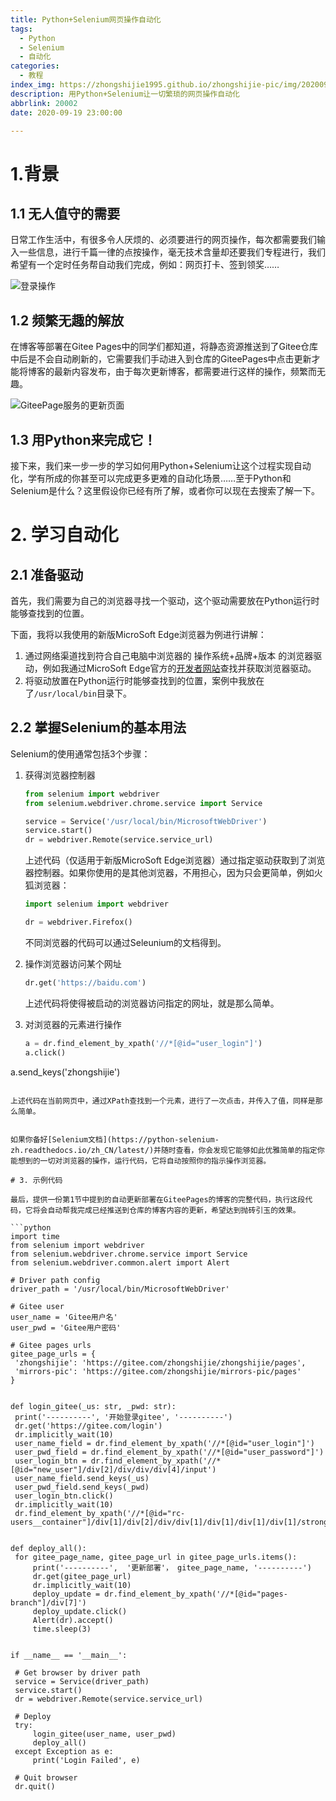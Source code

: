 ```yaml
---
title: Python+Selenium网页操作自动化
tags:
  - Python
  - Selenium
  - 自动化
categories:
  - 教程
index_img: https://zhongshijie1995.github.io/zhongshijie-pic/img/20200919235000.jpg
description: 用Python+Selenium让一切繁琐的网页操作自动化
abbrlink: 20002
date: 2020-09-19 23:00:00

---
```


# 1.背景

## 1.1 无人值守的需要

日常工作生活中，有很多令人厌烦的、必须要进行的网页操作，每次都需要我们输入一些信息，进行千篇一律的点按操作，毫无技术含量却还要我们专程进行，我们希望有一个定时任务帮自动我们完成，例如：网页打卡、签到领奖……

![登录操作](https://zhongshijie1995.github.io/zhongshijie-pic/img/20200919204534.png)

## 1.2 频繁无趣的解放

在博客等部署在Gitee Pages中的同学们都知道，将静态资源推送到了Gitee仓库中后是不会自动刷新的，它需要我们手动进入到仓库的GiteePages中点击更新才能将博客的最新内容发布，由于每次更新博客，都需要进行这样的操作，频繁而无趣。

![GiteePage服务的更新页面](https://zhongshijie1995.github.io/zhongshijie-pic/img/20200919204533.png)

## 1.3 用Python来完成它！

接下来，我们来一步一步的学习如何用Python+Selenium让这个过程实现自动化，学有所成的你甚至可以完成更多更难的自动化场景……至于Python和Selenium是什么？这里假设你已经有所了解，或者你可以现在去搜索了解一下。

# 2. 学习自动化

## 2.1 准备驱动

首先，我们需要为自己的浏览器寻找一个驱动，这个驱动需要放在Python运行时能够查找到的位置。

下面，我将以我使用的新版MicroSoft Edge浏览器为例进行讲解：

1. 通过网络渠道找到符合自己电脑中浏览器的 操作系统+品牌+版本 的浏览器驱动，例如我通过MicroSoft Edge官方的[开发者网站](https://developer.microsoft.com/en-us/microsoft-edge/tools/webdriver/)查找并获取浏览器驱动。
2. 将驱动放置在Python运行时能够查找到的位置，案例中我放在了`/usr/local/bin`目录下。

## 2.2 掌握Selenium的基本用法

Selenium的使用通常包括3个步骤：

1. 获得浏览器控制器

   ```python
   from selenium import webdriver
   from selenium.webdriver.chrome.service import Service
   
   service = Service('/usr/local/bin/MicrosoftWebDriver')
   service.start()
   dr = webdriver.Remote(service.service_url)
   ```

   上述代码（仅适用于新版MicroSoft Edge浏览器）通过指定驱动获取到了浏览器控制器。如果你使用的是其他浏览器，不用担心，因为只会更简单，例如火狐浏览器：

   ```python
   import selenium import webdriver
   
   dr = webdriver.Firefox()
   ```

   不同浏览器的代码可以通过Seleunium的文档得到。

2. 操作浏览器访问某个网址

   ```python
   dr.get('https://baidu.com')
   ```

   上述代码将使得被启动的浏览器访问指定的网址，就是那么简单。

3. 对浏览器的元素进行操作

   ```python
   a = dr.find_element_by_xpath('//*[@id="user_login"]')
   a.click()
a.send_keys('zhongshijie')
   ```
   
   上述代码在当前网页中，通过XPath查找到一个元素，进行了一次点击，并传入了值，同样是那么简单。
   

如果你备好[Selenium文档](https://python-selenium-zh.readthedocs.io/zh_CN/latest/)并随时查看，你会发现它能够如此优雅简单的指定你能想到的一切对浏览器的操作，运行代码，它将自动按照你的指示操作浏览器。

# 3. 示例代码

最后，提供一份第1节中提到的自动更新部署在GiteePages的博客的完整代码，执行这段代码，它将会自动帮我完成已经推送到仓库的博客内容的更新，希望达到抛砖引玉的效果。

```python
import time
from selenium import webdriver
from selenium.webdriver.chrome.service import Service
from selenium.webdriver.common.alert import Alert

# Driver path config
driver_path = '/usr/local/bin/MicrosoftWebDriver'

# Gitee user
user_name = 'Gitee用户名'
user_pwd = 'Gitee用户密码'

# Gitee pages urls
gitee_page_urls = {
    'zhongshijie': 'https://gitee.com/zhongshijie/zhongshijie/pages',
    'mirrors-pic': 'https://gitee.com/zhongshijie/mirrors-pic/pages'
}


def login_gitee(_us: str, _pwd: str):
    print('----------', '开始登录gitee', '----------')
    dr.get('https://gitee.com/login')
    dr.implicitly_wait(10)
    user_name_field = dr.find_element_by_xpath('//*[@id="user_login"]')
    user_pwd_field = dr.find_element_by_xpath('//*[@id="user_password"]')
    user_login_btn = dr.find_element_by_xpath('//*[@id="new_user"]/div[2]/div/div/div[4]/input')
    user_name_field.send_keys(_us)
    user_pwd_field.send_keys(_pwd)
    user_login_btn.click()
    dr.implicitly_wait(10)
    dr.find_element_by_xpath('//*[@id="rc-users__container"]/div[1]/div[2]/div/div[1]/div[1]/div[1]/div[1]/strong/a')


def deploy_all():
    for gitee_page_name, gitee_page_url in gitee_page_urls.items():
        print('----------',  '更新部署'， gitee_page_name, '----------')
        dr.get(gitee_page_url)
        dr.implicitly_wait(10)
        deploy_update = dr.find_element_by_xpath('//*[@id="pages-branch"]/div[7]')
        deploy_update.click()
        Alert(dr).accept()
        time.sleep(3)


if __name__ == '__main__':
    
    # Get browser by driver path
    service = Service(driver_path)
    service.start()
    dr = webdriver.Remote(service.service_url)

    # Deploy
    try:
        login_gitee(user_name, user_pwd)
        deploy_all()
    except Exception as e:
        print('Login Failed', e)

    # Quit browser
    dr.quit()

```

